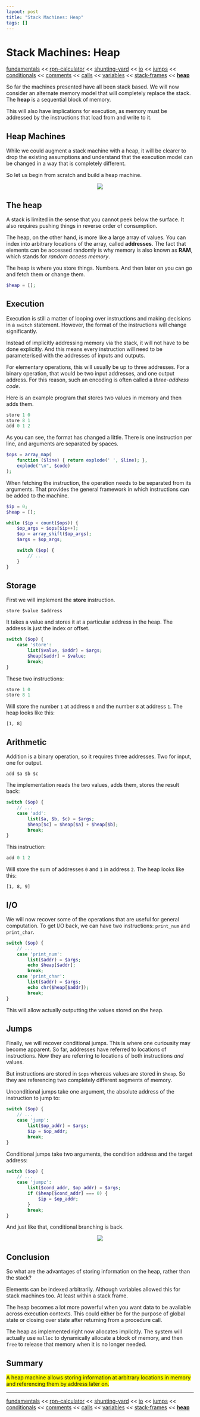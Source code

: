 ```yaml
---
layout: post
title: "Stack Machines: Heap"
tags: []
---
```


# Stack Machines: Heap

[fundamentals](/2013/08/28/stack-machines-fundamentals.html) <<
[rpn-calculator](/2013/12/02/stack-machines-rpn.html) <<
[shunting-yard](/2013/12/03/stack-machines-shunting-yard.html) <<
[io](/2014/11/29/stack-machines-io.html) <<
[jumps](/2014/11/30/stack-machines-jumps.html) <<
[conditionals](/2014/12/01/stack-machines-conditionals.html) <<
[comments](/2014/12/02/stack-machines-comments.html) <<
[calls](/2014/12/03/stack-machines-calls.html) <<
[variables](/2014/12/04/stack-machines-variables.html) <<
[stack-frames](/2014/12/05/stack-machines-stack-frames.html) <<
[**heap**](/2014/12/12/stack-machines-heap.html)

So far the machines presented have all been stack based. We will now consider an alternate memory model that will completely replace the stack. The **heap** is a sequential block of memory.

This will also have implications for execution, as memory must be addressed by the instructions that load from and write to it.

## Heap Machines

While we could augment a stack machine with a heap, it will be clearer to drop the existing assumptions and understand that the execution model can be changed in a way that is completely different.

So let us begin from scratch and build a heap machine.

<center>
    <img src="/img/stack-machine-heap/reaction-face.gif">
</center>

## The heap

A stack is limited in the sense that you cannot peek below the surface. It also requires pushing things in reverse order of consumption.

The heap, on the other hand, is more like a large array of values. You can index into arbitrary locations of the array, called **addresses**. The fact that elements can be accessed randomly is why memory is also known as **RAM**, which stands for _random access memory_.

The heap is where you store things. Numbers. And then later on you can go and fetch them or change them.

```php
$heap = [];
```

## Execution

Execution is still a matter of looping over instructions and making decisions in a `switch` statement. However, the format of the instructions will change significantly.

Instead of implicitly addressing memory via the stack, it will not have to be done explicitly. And this means every instruction will need to be parameterised with the addresses of inputs and outputs.

For elementary operations, this will usually be up to three addresses. For a binary operation, that would be two input addresses, and one output address. For this reason, such an encoding is often called a _three-address code_.

Here is an example program that stores two values in memory and then adds them.

```php
store 1 0
store 8 1
add 0 1 2
```

As you can see, the format has changed a little. There is one instruction per line, and arguments are separated by spaces.

```php
$ops = array_map(
    function ($line) { return explode(' ', $line); },
    explode("\n", $code)
);
```

When fetching the instruction, the operation needs to be separated from its arguments. That provides the general framework in which instructions can be added to the machine.

```php
$ip = 0;
$heap = [];

while ($ip < count($ops)) {
    $op_args = $ops[$ip++];
    $op = array_shift($op_args);
    $args = $op_args;

    switch ($op) {
        // ...
    }
}
```

## Storage

First we will implement the **store** instruction.

    store $value $address

It takes a value and stores it at a particular address in the heap. The address is just the index or offset.

```php
switch ($op) {
    case 'store':
        list($value, $addr) = $args;
        $heap[$addr] = $value;
        break;
}
```

These two instructions:

```php
store 1 0
store 8 1
```

Will store the number `1` at address `0` and the number `8` at address `1`. The heap looks like this:

    [1, 8]

## Arithmetic

Addition is a binary operation, so it requires three addresses. Two for input, one for output.

    add $a $b $c

The implementation reads the two values, adds them, stores the result back:

```php
switch ($op) {
    // ...
    case 'add':
        list($a, $b, $c) = $args;
        $heap[$c] = $heap[$a] + $heap[$b];
        break;
}
```

This instruction:

```php
add 0 1 2
```

Will store the sum of addresses `0` and `1` in address `2`. The heap looks like this:

    [1, 8, 9]

## I/O

We will now recover some of the operations that are useful for general computation. To get I/O back, we can have two instructions: `print_num` and `print_char`.

```php
switch ($op) {
    // ...
    case 'print_num':
        list($addr) = $args;
        echo $heap[$addr];
        break;
    case 'print_char':
        list($addr) = $args;
        echo chr($heap[$addr]);
        break;
}
```

This will allow actually outputting the values stored on the heap.

## Jumps

Finally, we will recover conditional jumps. This is where one curiousity may become apparent. So far, addresses have referred to locations of instructions. Now they are referring to locations of both instructions _and_ values.

But instructions are stored in `$ops` whereas values are stored in `$heap`. So they are referencing two completely different segments of memory.

Unconditional jumps take one argument, the absolute address of the instruction to jump to:

```php
switch ($op) {
    // ...
    case 'jump':
        list($op_addr) = $args;
        $ip = $op_addr;
        break;
}
```

Conditional jumps take two arguments, the condition address and the target address:

```php
switch ($op) {
    // ...
    case 'jumpz':
        list($cond_addr, $op_addr) = $args;
        if ($heap[$cond_addr] === 0) {
            $ip = $op_addr;
        }
        break;
}
```

And just like that, conditional branching is back.

<center>
    <img src="/img/stack-machine-heap/pinkie-pie.gif">
</center>

## Conclusion

So what are the advantages of storing information on the heap, rather than the stack?

Elements can be indexed arbitrarily. Although variables allowed this for stack machines too. At least within a stack frame.

The heap becomes a lot more powerful when you want data to be available across execution contexts. This could either be for the purpose of global state or closing over state after returning from a procedure call.

The heap as implemented right now allocates implicitly. The system will actually use `malloc` to dynamically allocate a block of memory, and then `free` to release that memory when it is no longer needed.

## Summary

<span style="background-color: yellow;">
    A heap machine allows storing information at arbitrary locations in memory and referencing them by address later on.
</span>

---

[fundamentals](/2013/08/28/stack-machines-fundamentals.html) <<
[rpn-calculator](/2013/12/02/stack-machines-rpn.html) <<
[shunting-yard](/2013/12/03/stack-machines-shunting-yard.html) <<
[io](/2014/11/29/stack-machines-io.html) <<
[jumps](/2014/11/30/stack-machines-jumps.html) <<
[conditionals](/2014/12/01/stack-machines-conditionals.html) <<
[comments](/2014/12/02/stack-machines-comments.html) <<
[calls](/2014/12/03/stack-machines-calls.html) <<
[variables](/2014/12/04/stack-machines-variables.html) <<
[stack-frames](/2014/12/05/stack-machines-stack-frames.html) <<
[**heap**](/2014/12/12/stack-machines-heap.html)
